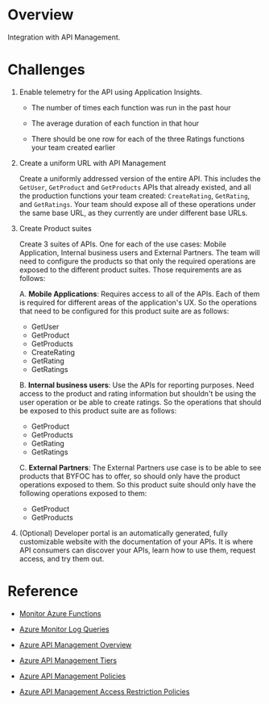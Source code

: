 # Overview
Integration with API Management.

# Challenges

1. Enable telemetry for the API using Application Insights.

    * The number of times each function was run in the past hour

    * The average duration of each function in that hour

    * There should be one row for each of the three Ratings functions your team created earlier

2. Create a uniform URL with API Management

    Create a uniformly addressed version of the entire API. This includes the `GetUser`, `GetProduct` and `GetProducts` APIs that already existed, and all the production functions your team created: `CreateRating`, `GetRating`, and `GetRatings`. Your team should expose all of these operations under the same base URL, as they currently are under different base URLs.

3. Create Product suites

    Create 3 suites of APIs. One for each of the use cases: Mobile Application, Internal business users and External Partners. The team will need to configure the products so that only the required operations are exposed to the different product suites. Those requirements are as follows:

    A. **Mobile Applications**: Requires access to all of the APIs. Each of them is required for different areas of the application's UX. So the operations that need to be configured for this product suite are as follows:

    * GetUser
    * GetProduct
    * GetProducts
    * CreateRating
    * GetRating
    * GetRatings

    B. **Internal business users**: Use the APIs for reporting purposes.  Need access to the product and rating information but shouldn't be using the user operation or be able to create ratings.  So the operations that should be exposed to this product suite are as follows:

    * GetProduct
    * GetProducts
    * GetRating
    * GetRatings

    C. **External Partners**: The External Partners use case is to be able to see products that BYFOC has to offer, so should only have the product operations exposed to them. So this product suite should only have the following operations exposed to them:

    * GetProduct
    * GetProducts

4. (Optional) Developer portal is an automatically generated, fully customizable website with the documentation of your APIs. It is where API consumers can discover your APIs, learn how to use them, request access, and try them out.

# Reference

* [Monitor Azure Functions](https://docs.microsoft.com/azure/azure-functions/functions-monitoring)

* [Azure Monitor Log Queries](https://docs.microsoft.com/azure/azure-monitor/log-query/log-query-overview)

* [Azure API Management Overview](https://docs.microsoft.com/azure/api-management/api-management-key-concepts)

* [Azure API Management Tiers](https://docs.microsoft.com/azure/api-management/api-management-features)

* [Azure API Management Policies](https://docs.microsoft.com/azure/api-management/set-edit-policies)

* [Azure API Management Access Restriction Policies](https://docs.microsoft.com/azure/api-management/api-management-access-restriction-policies)